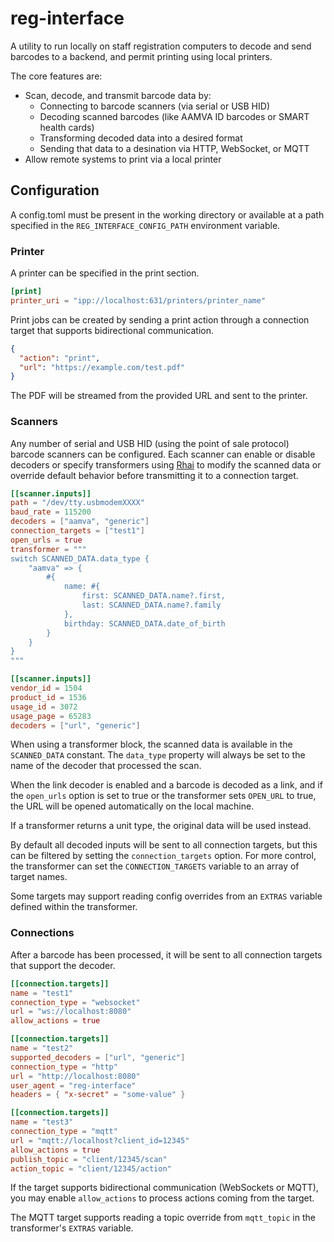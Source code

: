 # reg-interface

A utility to run locally on staff registration computers to decode and send
barcodes to a backend, and permit printing using local printers.

The core features are:

- Scan, decode, and transmit barcode data by:
  - Connecting to barcode scanners (via serial or USB HID)
  - Decoding scanned barcodes (like AAMVA ID barcodes or SMART health cards)
  - Transforming decoded data into a desired format
  - Sending that data to a desination via HTTP, WebSocket, or MQTT
- Allow remote systems to print via a local printer

## Configuration

A config.toml must be present in the working directory or available at a path
specified in the `REG_INTERFACE_CONFIG_PATH` environment variable.

### Printer

A printer can be specified in the print section.

```toml
[print]
printer_uri = "ipp://localhost:631/printers/printer_name"
```

Print jobs can be created by sending a print action through a connection target
that supports bidirectional communication.

```json
{
  "action": "print",
  "url": "https://example.com/test.pdf"
}
```

The PDF will be streamed from the provided URL and sent to the printer.

### Scanners

Any number of serial and USB HID (using the point of sale protocol) barcode
scanners can be configured. Each scanner can enable or disable decoders or
specify transformers using [Rhai] to modify the scanned data or override default
behavior before transmitting it to a connection target.

```toml
[[scanner.inputs]]
path = "/dev/tty.usbmodemXXXX"
baud_rate = 115200
decoders = ["aamva", "generic"]
connection_targets = ["test1"]
open_urls = true
transformer = """
switch SCANNED_DATA.data_type {
    "aamva" => {
        #{
            name: #{
                first: SCANNED_DATA.name?.first,
                last: SCANNED_DATA.name?.family
            },
            birthday: SCANNED_DATA.date_of_birth
        }
    }
}
"""

[[scanner.inputs]]
vendor_id = 1504
product_id = 1536
usage_id = 3072
usage_page = 65283
decoders = ["url", "generic"]
```

When using a transformer block, the scanned data is available in the
`SCANNED_DATA` constant. The `data_type` property will always be set to the
name of the decoder that processed the scan.

When the link decoder is enabled and a barcode is decoded as a link, and if the
`open_urls` option is set to true or the transformer sets `OPEN_URL` to true,
the URL will be opened automatically on the local machine.

If a transformer returns a unit type, the original data will be used instead.

By default all decoded inputs will be sent to all connection targets, but this
can be filtered by setting the `connection_targets` option. For more control,
the transformer can set the `CONNECTION_TARGETS` variable to an array of target
names.

Some targets may support reading config overrides from an `EXTRAS` variable
defined within the transformer.

[Rhai]: https://rhai.rs

### Connections

After a barcode has been processed, it will be sent to all connection targets
that support the decoder.

```toml
[[connection.targets]]
name = "test1"
connection_type = "websocket"
url = "ws://localhost:8080"
allow_actions = true

[[connection.targets]]
name = "test2"
supported_decoders = ["url", "generic"]
connection_type = "http"
url = "http://localhost:8080"
user_agent = "reg-interface"
headers = { "x-secret" = "some-value" }

[[connection.targets]]
name = "test3"
connection_type = "mqtt"
url = "mqtt://localhost?client_id=12345"
allow_actions = true
publish_topic = "client/12345/scan"
action_topic = "client/12345/action"
```

If the target supports bidirectional communication (WebSockets or MQTT), you
may enable `allow_actions` to process actions coming from the target.

The MQTT target supports reading a topic override from `mqtt_topic` in the
transformer's `EXTRAS` variable.
